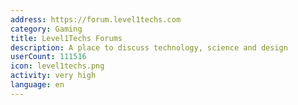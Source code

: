 ```yaml
---
address: https://forum.level1techs.com
category: Gaming
title: Level1Techs Forums
description: A place to discuss technology, science and design
userCount: 111516
icon: level1techs.png
activity: very high
language: en
---
```

